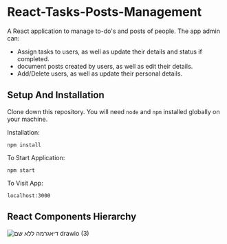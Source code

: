 # React-Tasks-Posts-Management
A React application to manage to-do's and posts of people.
The app admin can:
- Assign tasks to users, as well as update their details and status if completed.
- document posts created by users, as well as edit their details.
- Add/Delete users, as well as update their personal details.

## Setup And Installation

Clone down this repository. You will need `node` and `npm` installed globally on your machine.

Installation:

`npm install`

To Start Application:

`npm start`

To Visit App:

`localhost:3000`

## React Components Hierarchy
![_דיאגרמה ללא שם_ drawio (3)](https://user-images.githubusercontent.com/49225452/183990950-d685f6c5-e5bd-4d3b-afc1-50ceb7ef084b.png)





